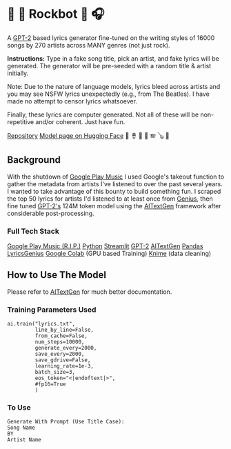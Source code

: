 # 🎸 🥁 Rockbot 🎤 🎧 
A [GPT-2](https://huggingface.co/blog/how-to-generate) based lyrics generator fine-tuned on the writing styles of 16000 songs by 270 artists across MANY genres (not just rock).

**Instructions:** Type in a fake song title, pick an artist, and fake lyrics will be generated. The generator will be pre-seeded with a random title & artist initially. 

Note: Due to the nature of language models, lyrics bleed across artists and you may see NSFW lyrics unexpectedly (e.g., from The Beatles). I have made no attempt to censor lyrics whatsoever.

Finally, these lyrics are computer generated. Not all of these will be non-repetitive and/or coherent. Just have fun.

[Repository](https://github.com/bigjoedata/rockbot)
[Model page on Hugging Face](https://huggingface.co/bigjoedata/rockbot)
🎹 🪘 🎷 🎺 🪗  🪕 🎻
## Background
With the shutdown of [Google Play Music](https://en.wikipedia.org/wiki/Google_Play_Music) I used Google's takeout function to gather the metadata from artists I've listened to over the past several years. I wanted to take advantage of this bounty to build something fun. I scraped the top 50 lyrics for artists I'd listened to at least once from [Genius](https://genius.com/), then fine tuned [GPT-2's](https://openai.com/blog/better-language-models/) 124M token model using the [AITextGen](https://github.com/minimaxir/aitextgen) framework after considerable post-processing.

### Full Tech Stack
[Google Play Music (R.I.P.)](https://en.wikipedia.org/wiki/Google_Play_Music)
[Python](https://www.python.org/)
[Streamlit](https://www.streamlit.io/)
[GPT-2](https://openai.com/blog/better-language-models/)
[AITextGen](https://github.com/minimaxir/aitextgen)
[Pandas](https://pandas.pydata.org/)
[LyricsGenius](https://lyricsgenius.readthedocs.io/en/master/)
[Google Colab](https://colab.research.google.com/) (GPU based Training)
[Knime](https://www.knime.com/) (data cleaning)


## How to Use The Model
Please refer to [AITextGen](https://github.com/minimaxir/aitextgen) for much better documentation.

### Training Parameters Used

    ai.train("lyrics.txt",
             line_by_line=False,
             from_cache=False,
             num_steps=10000,
             generate_every=2000,
             save_every=2000,
             save_gdrive=False,
             learning_rate=1e-3,
             batch_size=3,
             eos_token="<|endoftext|>",
             #fp16=True
             )
###  To Use


    Generate With Prompt (Use Title Case):
    Song Name
    BY
    Artist Name
 

